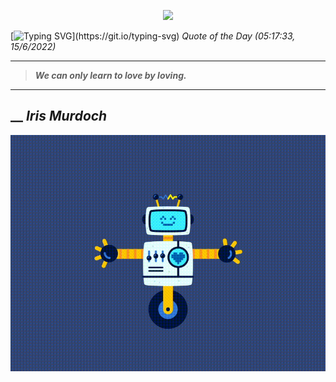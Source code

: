 <p align='center'><img src='https://komarev.com/ghpvc/?username=hungpurdie&label=Total+Vistors&color=brightgreen&style=plastic'></p> 


 [![Typing SVG](https://readme-typing-svg.herokuapp.com?font=Press+Start+2P&color=C2F784&size=35&width=900&height=100&lines=Hello+World%2C+I'm+Hung+!)](https://git.io/typing-svg) 
 _Quote of the Day (05:17:33, 15/6/2022)_
___
>**_We can only learn to love by loving._**
___
## __ **_Iris Murdoch_** 
<p align="center"><img src="src/assets/images/robot-dancing-dribble.gif"/></p>